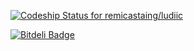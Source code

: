 [ ![Codeship Status for remicastaing/ludiic](https://codeship.com/projects/301099a0-70fd-0132-9b2d-7ac1678da8ff/status?branch=master)](https://codeship.com/projects/54555)

[![Bitdeli Badge](https://d2weczhvl823v0.cloudfront.net/remicastaing/ludiic/trend.png)](https://bitdeli.com/free "Bitdeli Badge")